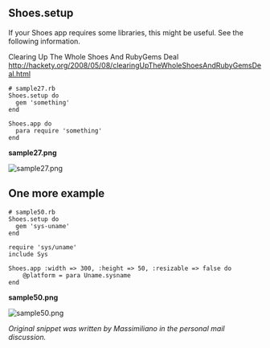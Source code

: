 Shoes.setup
-----------

If your Shoes app requires some libraries, this might be useful. See the following information.

Clearing Up The Whole Shoes And RubyGems Deal <br>
<http://hackety.org/2008/05/08/clearingUpTheWholeShoesAndRubyGemsDeal.html> <br>


	# sample27.rb
	Shoes.setup do
	  gem 'something'
	end
	
	Shoes.app do
	  para require 'something'
	end

**sample27.png**

![sample27.png](http://github.com/ashbb/shoes_tutorial_html/tree/master%2Fimages%2Fsample27.png?raw=true)



One more example
----------------
	# sample50.rb
	Shoes.setup do
	  gem 'sys-uname'
	end
	
	require 'sys/uname'
	include Sys
	
	Shoes.app :width => 300, :height => 50, :resizable => false do
	    @platform = para Uname.sysname
	end

**sample50.png**

![sample50.png](http://github.com/ashbb/shoes_tutorial_html/tree/master%2Fimages%2Fsample50.png?raw=true)

*Original snippet was written by Massimiliano in the personal mail discussion.*
